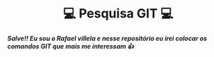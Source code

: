 <H1 align=center> 💻 Pesquisa GIT 💻 
<br />
<H5> Salve!! Eu sou o Rafael villela e nesse repositório eu irei colocar os comandos GIT que mais me interessam 👍 
